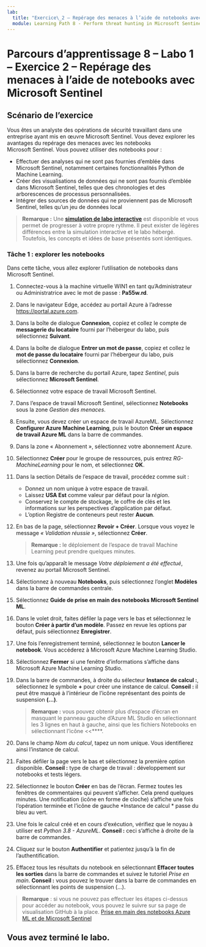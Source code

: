 ```yaml
---
lab:
  title: "Exercice\_2 – Repérage des menaces à l’aide de notebooks avec Microsoft\_Sentinel"
  module: Learning Path 8 - Perform threat hunting in Microsoft Sentinel
---
```


# Parcours d’apprentissage 8 – Labo 1 – Exercice 2 – Repérage des menaces à l’aide de notebooks avec Microsoft Sentinel

## Scénario de l’exercice

Vous êtes un analyste des opérations de sécurité travaillant dans une entreprise ayant mis en œuvre Microsoft Sentinel. Vous devez explorer les avantages du repérage des menaces avec les notebooks Microsoft Sentinel. Vous pouvez utiliser des notebooks pour :

- Effectuer des analyses qui ne sont pas fournies d’emblée dans Microsoft Sentinel, notamment certaines fonctionnalités Python de Machine Learning.
- Créer des visualisations de données qui ne sont pas fournis d’emblée dans Microsoft Sentinel, telles que des chronologies et des arborescences de processus personnalisées.
- Intégrer des sources de données qui ne proviennent pas de Microsoft Sentinel, telles qu’un jeu de données local

>**Remarque :** Une **[simulation de labo interactive](https://mslabs.cloudguides.com/guides/SC-200%20Lab%20Simulation%20-%20Hunt%20for%20threats%20using%20notebooks%20in%20Microsoft%20Sentinel)** est disponible et vous permet de progresser à votre propre rythme. Il peut exister de légères différences entre la simulation interactive et le labo hébergé. Toutefois, les concepts et idées de base présentés sont identiques. 

### Tâche 1 : explorer les notebooks

Dans cette tâche, vous allez explorer l’utilisation de notebooks dans Microsoft Sentinel.

1. Connectez-vous à la machine virtuelle WIN1 en tant qu’Administrateur ou Administratrice avec le mot de passe : **Pa55w.rd**.  

1. Dans le navigateur Edge, accédez au portail Azure à l’adresse https://portal.azure.com.

1. Dans la boîte de dialogue **Connexion**, copiez et collez le compte de **messagerie du locataire** fourni par l’hébergeur du labo, puis sélectionnez **Suivant**.

1. Dans la boîte de dialogue **Entrer un mot de passe**, copiez et collez le **mot de passe du locataire** fourni par l’hébergeur du labo, puis sélectionnez **Connexion**.

1. Dans la barre de recherche du portail Azure, tapez *Sentinel*, puis sélectionnez **Microsoft Sentinel**.

1. Sélectionnez votre espace de travail Microsoft Sentinel.

1. Dans l’espace de travail Microsoft Sentinel, sélectionnez **Notebooks** sous la zone *Gestion des menaces*.

1. Ensuite, vous devez créer un espace de travail AzureML. Sélectionnez **Configurer Azure Machine Learning**, puis le bouton **Créer un espace de travail Azure ML** dans la barre de commandes.

1. Dans la zone « Abonnement », sélectionnez votre abonnement Azure.

1. Sélectionnez **Créer** pour le groupe de ressources, puis entrez *RG-MachineLearning* pour le nom, et sélectionnez **OK**. 

1. Dans la section Détails de l’espace de travail, procédez comme suit :

     - Donnez un nom unique à votre espace de travail.
     - Laissez **USA Est** comme valeur par défaut pour la *région*.
     - Conservez le compte de stockage, le coffre de clés et les informations sur les perspectives d’application par défaut.
     - L’option Registre de conteneurs peut rester **Aucun**.

1. En bas de la page, sélectionnez **Revoir + Créer**. Lorsque vous voyez le message *« Validation réussie »*, sélectionnez **Créer**. 

     >**Remarque :** le déploiement de l’espace de travail Machine Learning peut prendre quelques minutes.

1. Une fois qu’apparaît le message *Votre déploiement a été effectué*, revenez au portail Microsoft Sentinel.

1. Sélectionnez à nouveau **Notebooks**, puis sélectionnez l’onglet **Modèles** dans la barre de commandes centrale. 

1. Sélectionnez **Guide de prise en main des notebooks Microsoft Sentinel ML**. 

1. Dans le volet droit, faites défiler la page vers le bas et sélectionnez le bouton **Créer à partir d’un modèle**. Passez en revue les options par défaut, puis sélectionnez **Enregistrer**.

1. Une fois l’enregistrement terminé, sélectionnez le bouton **Lancer le notebook**. Vous accéderez à Microsoft Azure Machine Learning Studio.

1. Sélectionnez **Fermer** si une fenêtre d’informations s’affiche dans Microsoft Azure Machine Learning Studio.

1. Dans la barre de commandes, à droite du sélecteur **Instance de calcul :**, sélectionnez le symbole **+** pour créer une instance de calcul. **Conseil :** il peut être masqué à l’intérieur de l’icône représentant des points de suspension **(…)**.

     >**Remarque :** vous pouvez obtenir plus d’espace d’écran en masquant le panneau gauche d’Azure ML Studio en sélectionnant les 3 lignes en haut à gauche, ainsi que les fichiers Notebooks en sélectionnant l’icône <<****.

1. Dans le champ *Nom du calcul*, tapez un nom unique. Vous identifierez ainsi l’instance de calcul.

1. Faites défiler la page vers le bas et sélectionnez la première option disponible. **Conseil :** type de charge de travail : développement sur notebooks et tests légers.

1. Sélectionnez le bouton **Créer** en bas de l’écran. Fermez toutes les fenêtres de commentaires qui peuvent s’afficher. Cela prend quelques minutes. Une notification (icône en forme de cloche) s’affiche une fois l’opération terminée et l’icône de gauche *Instance de calcul * passe du bleu au vert.

1. Une fois le calcul créé et en cours d’exécution, vérifiez que le noyau à utiliser est *Python 3.8 - AzureML*. **Conseil :** ceci s’affiche à droite de la barre de commandes.

1. Cliquez sur le bouton **Authentifier** et patientez jusqu’à la fin de l’authentification.

1. Effacez tous les résultats du notebook en sélectionnant **Effacer toutes les sorties** dans la barre de commandes et suivez le tutoriel *Prise en main*. **Conseil :** vous pouvez le trouver dans la barre de commandes en sélectionnant les points de suspension (…).

>**Remarque** : si vous ne pouvez pas effectuer les étapes ci-dessus pour accéder au notebook, vous pouvez le suivre sur sa page de visualisation GitHub à la place. [Prise en main des notebooks Azure ML et de Microsoft Sentinel](https://nbviewer.org/github/Azure/Azure-Sentinel-Notebooks/blob/master/A%20Getting%20Started%20Guide%20For%20Azure%20Sentinel%20ML%20Notebooks.ipynb) 

## Vous avez terminé le labo.

